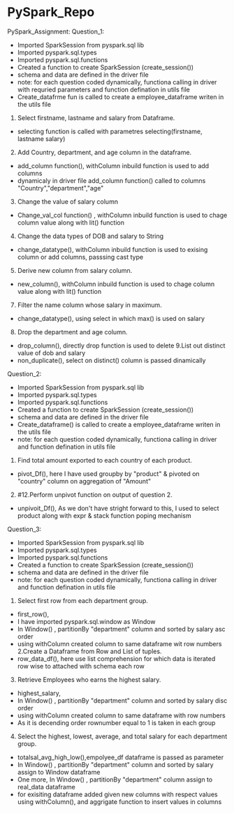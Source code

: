 # PySpark_Repo
PySpark_Assignment:
Question_1:
-	Imported SparkSession from pyspark.sql lib
-	Imported  pyspark.sql.types 
-	Imported  pyspark.sql.functions
-	Created a function to create SparkSession (create_session())
-	schema and data are defined in the driver file
-	note: for each question coded dynamically, functiona  calling in driver with requried parameters and function defination in utils file
-	Create_datafrme fun is called to create a employee_dataframe writen in the utils file
1.	Select firstname, lastname and salary from Dataframe.
-	selecting function is called with parametres selecting(firstname, lastname salary)
2.	Add Country, department, and age column in the dataframe.
-	add_column function(), withColumn inbuild function is used to add columns
-	dynamicaly in driver file add_column function() called to columns "Country","department","age"
 3.	Change the value of salary column
-	Change_val_col function() , withColumn inbuild function is used to chage column value along with lit() function
4.	Change the data types of DOB and salary to String
- change_datatype(), withColumn inbuild function is used to exising column or add columns, passsing cast type 
5.	Derive new column from salary column.
-	new_column(),  withColumn inbuild function is used to chage column value along with lit() function
7.	Filter the name column whose salary in maximum.
-	change_datatype(), using select in which max() is used on salary
8.	Drop the department and age column.
- drop_column(), directly drop function is used to delete
9.List out distinct value of dob and salary
-	non_duplicate(), select on distinct() column is passed dinamically

Question_2:
-	Imported SparkSession from pyspark.sql lib
-	Imported  pyspark.sql.types 
-	Imported  pyspark.sql.functions
-	Created a function to create SparkSession (create_session())
-	schema and data are defined in the driver file 
-	Create_dataframe() is called to create a employee_dataframe writen in the utils file
-	note: for each question coded dynamically, functiona  calling in driver and function defination in utils file
1. Find total amount exported  to each country of each product.
- pivot_Df(), here I have used groupby by "product" & pivoted on "country" column on aggregation of "Amount"
2. #12.Perform unpivot function on output of question 2.
- unpivoit_Df(), As we don't have stright forward to this, I used to select product along with expr & stack function poping mechanism

Question_3:
-	Imported SparkSession from pyspark.sql lib
-	Imported  pyspark.sql.types 
-	Imported  pyspark.sql.functions
-	Created a function to create SparkSession (create_session())
-	schema and data are defined in the driver file
-	note: for each question coded dynamically, functiona  calling in driver and function defination in utils file
1. Select first row from each department group.
- first_row(),
- I have imported pyspark.sql.window as Window
- In Window() , partitionBy "department" column and sorted by salary asc order
- using withColumn created column to same dataframe wit row numbers
2.Create a Dataframe from Row and List of tuples.
- row_data_df(), here use list comprehension for which data is iterated row wise to attached with schema each row
3. Retrieve Employees who earns the highest salary.
- highest_salary,
- In Window() , partitionBy "department" column and sorted by salary disc order
- using withColumn created column to same dataframe with row numbers
- As it is decending order rownumber equal to 1 is taken in each group
4. Select the  highest, lowest, average, and total salary for each department group.
- totalsal_avg_high_low(),empolyee_df dataframe is passed as parameter
- In Window() , partitionBy "department" column and sorted by salary assign to Window dataframe
- One more, In Window() , partitionBy "department" column assign to real_data dataframe
- for exisiting dataframe added given new columns with respect values using withColumn(), and aggrigate function to insert values in columns


